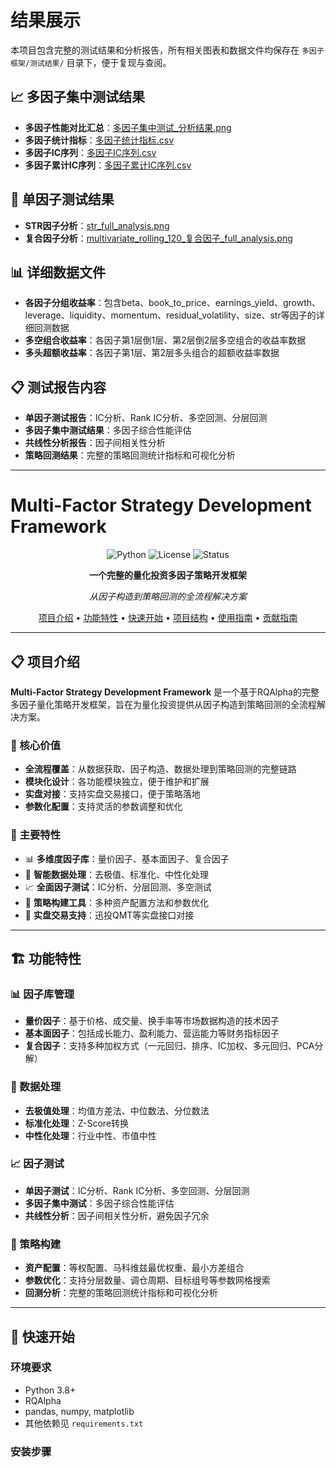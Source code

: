 # 结果展示

本项目包含完整的测试结果和分析报告，所有相关图表和数据文件均保存在 `多因子框架/测试结果/` 目录下，便于复现与查阅。

## 📈 多因子集中测试结果
- **多因子性能对比汇总**：[多因子集中测试_分析结果.png](多因子框架/测试结果/多因子集中测试结果/多因子集中测试_分析结果.png)
- **多因子统计指标**：[多因子统计指标.csv](多因子框架/测试结果/多因子集中测试结果/多因子统计指标.csv)
- **多因子IC序列**：[多因子IC序列.csv](多因子框架/测试结果/多因子集中测试结果/多因子IC序列.csv)
- **多因子累计IC序列**：[多因子累计IC序列.csv](多因子框架/测试结果/多因子集中测试结果/多因子累计IC序列.csv)

## 🎯 单因子测试结果
- **STR因子分析**：[str_full_analysis.png](多因子框架/测试结果/str/str_full_analysis.png)
- **复合因子分析**：[multivariate_rolling_120_复合因子_full_analysis.png](多因子框架/测试结果/multivariate_rolling_120_复合因子/multivariate_rolling_120_复合因子_full_analysis.png)

## 📊 详细数据文件
- **各因子分组收益率**：包含beta、book_to_price、earnings_yield、growth、leverage、liquidity、momentum、residual_volatility、size、str等因子的详细回测数据
- **多空组合收益率**：各因子第1层倒1层、第2层倒2层多空组合的收益率数据
- **多头超额收益率**：各因子第1层、第2层多头组合的超额收益率数据

## 📋 测试报告内容
- **单因子测试报告**：IC分析、Rank IC分析、多空回测、分层回测
- **多因子集中测试结果**：多因子综合性能评估
- **共线性分析报告**：因子间相关性分析
- **策略回测结果**：完整的策略回测统计指标和可视化分析

---

# Multi-Factor Strategy Development Framework

<div align="center">

![Python](https://img.shields.io/badge/Python-3.8+-blue.svg)
![License](https://img.shields.io/badge/License-MIT-green.svg)
![Status](https://img.shields.io/badge/Status-Active-brightgreen.svg)

**一个完整的量化投资多因子策略开发框架**

*从因子构造到策略回测的全流程解决方案*

[项目介绍](#项目介绍) • [功能特性](#功能特性) • [快速开始](#快速开始) • [项目结构](#项目结构) • [使用指南](#使用指南) • [贡献指南](#贡献指南)

</div>

---

## 📋 项目介绍

**Multi-Factor Strategy Development Framework** 是一个基于RQAlpha的完整多因子量化策略开发框架，旨在为量化投资提供从因子构造到策略回测的全流程解决方案。

### 🎯 核心价值

- **全流程覆盖**：从数据获取、因子构造、数据处理到策略回测的完整链路
- **模块化设计**：各功能模块独立，便于维护和扩展
- **实盘对接**：支持实盘交易接口，便于策略落地
- **参数化配置**：支持灵活的参数调整和优化

### 🚀 主要特性

- 📊 **多维度因子库**：量价因子、基本面因子、复合因子
- 🔧 **智能数据处理**：去极值、标准化、中性化处理
- 📈 **全面因子测试**：IC分析、分层回测、多空测试
- 🎯 **策略构建工具**：多种资产配置方法和参数优化
- 💼 **实盘交易支持**：迅投QMT等实盘接口对接

---

## 🏗️ 功能特性

### 📊 因子库管理
- **量价因子**：基于价格、成交量、换手率等市场数据构造的技术因子
- **基本面因子**：包括成长能力、盈利能力、营运能力等财务指标因子
- **复合因子**：支持多种加权方式（一元回归、排序、IC加权、多元回归、PCA分解）

### 🔧 数据处理
- **去极值处理**：均值方差法、中位数法、分位数法
- **标准化处理**：Z-Score转换
- **中性化处理**：行业中性、市值中性

### 📈 因子测试
- **单因子测试**：IC分析、Rank IC分析、多空回测、分层回测
- **多因子集中测试**：多因子综合性能评估
- **共线性分析**：因子间相关性分析，避免因子冗余

### 🎯 策略构建
- **资产配置**：等权配置、马科维兹最优权重、最小方差组合
- **参数优化**：支持分层数量、调仓周期、目标组号等参数网格搜索
- **回测分析**：完整的策略回测统计指标和可视化分析

---

## 🚀 快速开始

### 环境要求

- Python 3.8+
- RQAlpha
- pandas, numpy, matplotlib
- 其他依赖见 `requirements.txt`

### 安装步骤
